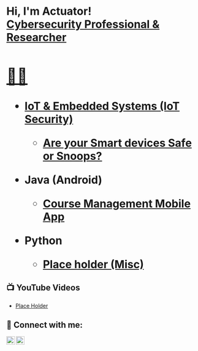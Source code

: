 <h1>Hi, I'm Actuator! <br/><a href="https://github.com/actuator">Cybersecurity Professional & Researcher </a> <a href="https://www.linkedin.com/in/"> 

<h2>👨‍💻</h2>

- <b>IoT & Embedded Systems (IoT Security)</b>
  - [Are your Smart devices Safe or Snoops?](https://github.com/actuator)
- <b>Java (Android)</b>
  - [Course Management Mobile App](https://github.com/actuator/Course_Management_Android_App)

- <b>Python</b>
  - [Place holder (Misc)](https://github.com/actuator)

<h2>📺 YouTube Videos</h2>

- [Place Holder](https://www.youtube.com/watch?v=)


<h2> 🤳 Connect with me:</h2>

[<img align="left" alt="Actuator | YouTube" width="22px" src="https://cdn.jsdelivr.net/npm/simple-icons@v3/icons/youtube.svg" />][youtube]
[<img align="left" alt="Actuator | LinkedIn" width="22px" src="https://cdn.jsdelivr.net/npm/simple-icons@v3/icons/linkedin.svg" />][linkedin]


[youtube]: https://www.youtube.com/c/
[linkedin]: https://linkedin.com/in/
<!--


Here are some ideas to get you started:

- 🔭 I’m currently working on ...
- 🌱 I’m currently learning ...
- 👯 I’m looking to collaborate on ...
- 🤔 I’m looking for help with ...
- 💬 Ask me about ...
- 📫 How to reach me: ...
- 😄 Pronouns: ...
- ⚡ Fun fact: ...
-->
